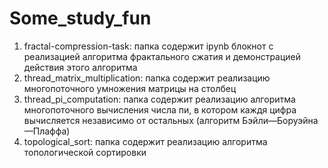 # Some_study_fun
1) fractal-compression-task: папка содержит ipynb блокнот с реализацией алгоритма фрактального сжатия и демонстрацией действия этого алгоритма
2) thread_matrix_multiplication: папка содержит реализацию многопоточного умножения матрицы на столбец
3) thread_pi_computation: папка содержит реализацию алгоритма многопоточного вычисления числа пи, в котором каждя цифра вычисляется независимо от остальных (алгоритм Бэйли—Боруэйна—Плаффа)
4) topological_sort: папка содержит реализацию алгоритма топологической сортировки 